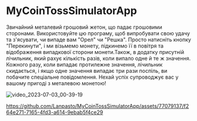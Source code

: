 # MyCoinTossSimulatorApp
Звичайний металевий грошовий жетон, що падає грошовими сторонами. Використовуйте цю програму, щоб випробувати
свою удачу та з'ясувати, чи випаде вам "Орел" чи "Решка". Просто натисніть кнопку "Перекинути", і ми візьмемо монету, 
підкинемо її в повітря та відображення випадкової сторони монети.Також, в додатку присутній лічильник, який рахує кількість 
разів, коли випало одне й те ж значення. Кожного разу, коли випадає протилежне значення, лічильник скидається, і якщо 
одне значення випадає три рази поспіль, ви побачите спеціальне повідомлення.
Нехай успіх супроводжує вас у вашому пригоді з металевою монетою!

![video_2023-07-03_00-39-19](https://github.com/Lanpasto/MyCoinTossSimulatorApp/assets/77079137/492cbadb-3109-4bad-86a8-03aa8c81d5a4)






https://github.com/Lanpasto/MyCoinTossSimulatorApp/assets/77079137/f264e271-7165-4fd3-a614-9ebab5f4ce29

